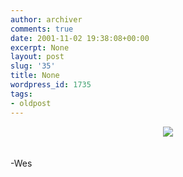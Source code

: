 ```yaml
---
author: archiver
comments: true
date: 2001-11-02 19:38:08+00:00
excerpt: None
layout: post
slug: '35'
title: None
wordpress_id: 1735
tags:
- oldpost
---
```


<center><img src="http://www.oliverweb.com/newsimages/lastweek.jpg"></center><br /><br />-Wes